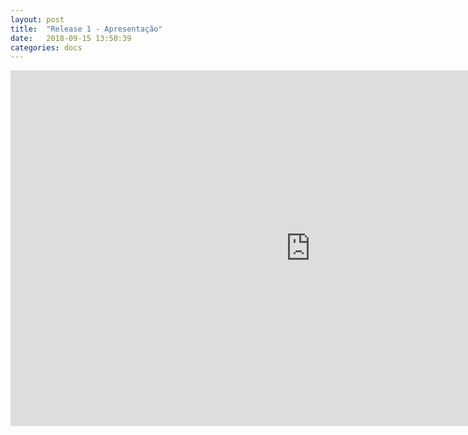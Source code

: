 ```yaml
---
layout: post
title:  "Release 1 - Apresentação"
date:   2018-09-15 13:50:39
categories: docs
---
```


<iframe src="https://docs.google.com/presentation/d/e/2PACX-1vTR1kIa_kxSi932aGUWPdl8PZFVlRMtOrVnQBNL5ltTmD4RYHmHMTriQi8JkRWjfnIxRdL7Qe4O-iyK/embed?start=false&loop=false&delayms=3000" frameborder="0" width="960" height="569" allowfullscreen="true" mozallowfullscreen="true" webkitallowfullscreen="true"></iframe>

